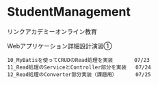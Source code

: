 # StudentManagement

リンクアカデミーオンライン教育

Webアプリケーション詳細設計演習①

    10_MyBatisを使ってCRUDのRead処理を実装       07/23
    11_Read処理のServiceとController部分を実装   07/24
    12_Read処理のConverter部分実装（課題用）      07/25


